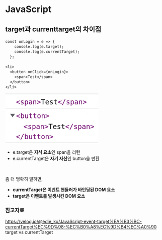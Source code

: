 # JavaScript

## target과 currenttarget의 차이점

```JSX
const onLogin = e => {
    console.log(e.target);
    console.log(e.currentTarget);
  };

<li>
  <button onClick={onLogin}>
    <span>Test</span>
  </button>
</li>
```

![target 차이점 비교](../screen/target%20vs%20currentTarget.png)

- e.target은 **자식 요소**인 span을 리턴
- e.currentTarget은 **자기 자신**인 button을 반환

<br>

좀 더 명확히 말하면,

- **currentTarget은 이벤트 핸들러가 바인딩된 DOM 요소**
- **target은 이벤트를 발생시킨 DOM 요소**

### 참고자료

https://velog.io/@edie_ko/JavaScript-event-target%EA%B3%BC-currentTarget%EC%9D%98-%EC%B0%A8%EC%9D%B4%EC%A0%90  
target vs currentTarget
